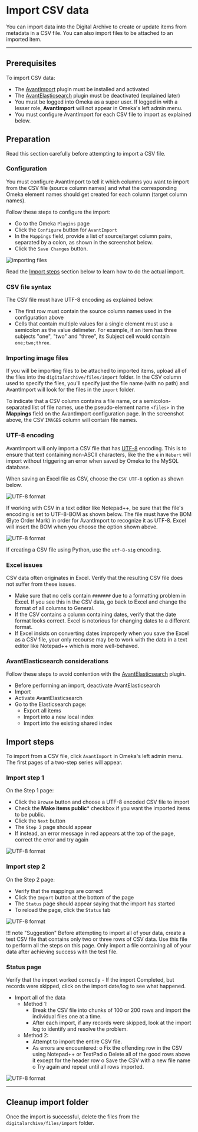 # Import CSV data

You can import data into the Digital Archive to create or update items from metadata in a CSV file.
You can also import files to be attached to an imported item.

---

## Prerequisites

To import CSV data:

-   The [AvantImport] plugin must be installed and activated
-   The [AvantElasticsearch] plugin must be deactivated (explained later)
-   You must be logged into Omeka as a super user. If logged in with a lesser
    role, **AvantImport** will not appear in Omeka's left admin menu.
-   You must configure AvantImport for each CSV file to import as explained below.

## Preparation

Read this section carefully before attempting to import a CSV file.

### Configuration

You must configure AvantImport to tell it which columns you want to import from the CSV file (source column names) and what the corresponding Omeka element names should get created for each column (target column names).

Follow these steps to configure the import:

-	Go to the Omeka `Plugins` page
-	Click the `Configure` button for `AvantImport`
-   In the `Mappings` field, provide a list of source/target column pairs, separated by a colon, as shown in the screenshot below. 
-   Click the `Save Changes` button.

![importing files](import-csv-3.jpg)

Read the [Import steps](#import-steps) section below to learn how to do the actual import.

### CSV file syntax

The CSV file must have UTF-8 encoding as explained below.

-   The first row must contain the source column names used in the configuration above
-   Cells that contain multiple values for a single element must use a semicolon as the value delimeter.
    For example, if an item has three subjects "one", "two" and "three", its Subject cell would contain `one;two;three`.

### Importing image files

If you will be importing files to be attached to imported items, upload all of the files into the
`digitalarchive/files/import` folder. In the CSV column used to specify the files, you'll specify just
the file name (with no path) and AvantImport will look for the files in the `import` folder.

To indicate that a CSV column contains a file name, or a semicolon-separated list of file names, use the
pseudo-element name `<files>` in the **Mappings** field on the AvantImport configuration page. In the
screenshot above, the CSV `IMAGES` column will contain file names.
   
### UTF-8 encoding

AvantImport will only import a CSV file that has [UTF-8](https://en.wikipedia.org/wiki/UTF-8) encoding.
This is to ensure that text containing non-ASCII characters, like the the `é` in `Hébert` will import
without triggering an error when saved by Omeka to the MySQL database.

When saving an Excel file as CSV, choose the `CSV UTF-8` option as shown below.

![UTF-8 format](import-csv-1.jpg)

If working with CSV in a text editor like Notepad++, be sure that the file's encoding is set to UTF-8-BOM
as shown below. The file must have the BOM (Byte Order Mark) in order for AvantImport to recognize it as UTF-8.
Excel will insert the BOM when you choose the option shown above.

![UTF-8 format](import-csv-2.jpg)

If creating a CSV file using Python, use the `utf-8-sig` encoding.

### Excel issues

CSV data often originates in Excel. Verify that the resulting CSV file does not suffer from these issues.

-   Make sure that no cells contain `#######` due to a formatting problem in Excel. If you see this in the
    CSV data, go back to Excel and change the format of all columns to General.
-	If the CSV contains a column containing dates, verify that the date format looks correct. Excel is
    notorious for changing dates to a different format.
-   If Excel insists on converting dates improperly when you save the Excel as a CSV file, your only
    recourse may be to work with the data in a text editor like Notepad++ which is more well-behaved.

### AvantElasticsearch considerations

Follow these steps to avoid contention with the [AvantElasticsearch] plugin.

- Before performing an import, deactivate AvantElasticsearch
- Import
- Activate AvantElasticsearch
- Go to the Elasticsearch page:
    -   Export all items
    -   Import into a new local index
    -   Import into the existing shared index

## Import steps

To import from a CSV file, click `AvantImport` in Omeka's left admin menu. The first pages of a two-step
series will appear.

### Import step 1
On the Step 1 page:

-	Click the `Browse` button and choose a UTF-8 encoded CSV file to import
-   Check the **Make items public*** checkbox if you want the imported items to be public.
-	Click the `Next` button
-   The `Step 2` page should appear
-   If instead, an error message in red appears at the top of the page, correct the error and try again

![UTF-8 format](import-csv-4.jpg)


### Import step 2
On the Step 2 page:

-	Verify that the mappings are correct
-   Click the `Import` button at the bottom of the page
-   The `Status` page should appear saying that the import has started
-   To reload the page, click the `Status` tab

![UTF-8 format](import-csv-6.jpg)

!!! note "Suggestion"
    Before attempting to import all of your data, create a test CSV file that contains only two or three rows of CSV data. Use this file to perform all the steps on this page. Only import a file containing all of your data after achieving success with the test file. 

### Status page

Verify that the import worked correctly
    -	If the import Completed, but records were skipped, click on the import date/log to see what happened.
-	Import all of the data
    -	Method  1:
        -	Break the CSV file into chunks of 100 or 200 rows and import the individual files one at a time.
        -	After each import, if any records were skipped, look at the import log to identify and resolve the problem.
    -	Method 2:
        -	Attempt to import the entire CSV file.
        -	As errors are encountered:
            o	Fix the offending row in the CSV using Notepad++ or TextPad
            o	Delete all of the good rows above it except for the header row
            o	Save the CSV with a new file name
            o	Try again and repeat until all rows imported.

![UTF-8 format](import-csv-5.jpg)

---

## Cleanup import folder
Once the import is successful, delete the files from the  `digitalarchive/files/import` folder.


[AvantAdmin]:         ../../plugins/avantadmin
[AvantCommon]:        ../../plugins/avantcommon
[AvantCustom]:        ../../plugins/avantcustom
[AvantDPLA]:          ../../plugins/avantdpla
[AvantElements]:      ../../plugins/avantelements
[AvantElasticsearch]: ../../plugins/avantelasticsearch
[AvantImport]:        ../../plugins/avantimport
[AvantRelationships]: ../../plugins/avantrelationships
[AvantSearch]:        ../../plugins/avantsearch
[AvantS3]:            ../../plugins/avants3
[AvantZoom]:          ../../plugins/avantzoom
[AvantVocabulary]:    ../../plugins/avantvocabulary
[cPanel]:             web-host.md#cpanel
